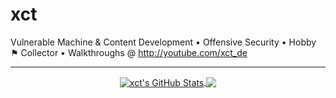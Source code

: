 # xct

Vulnerable Machine & Content Development • Offensive Security • Hobby ⚑ Collector • Walkthroughs @ http://youtube.com/xct_de

---

<p align="center">

<a href="https://github.com/xct/xct">
  <img align="center" src="https://github-readme-stats.vercel.app/api?username=xct&show_icons=true&theme=merko&include_all_commits=true&hide=contribs&count_private=true&line_height=32" alt="xct's GitHub Stats" />
</a>

<a href="https://github.com/xct/xct">
  <img align="center" src="https://github-readme-stats.vercel.app/api/top-langs/?username=xct&hide=jupyter%20notebook&show_icons=true&theme=merko&langs_count=3&layout=default&hide_border=false" />
</a>

</p>
